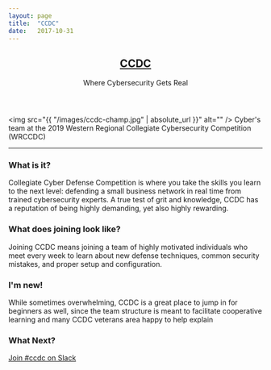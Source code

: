 ```yaml
---
layout: page
title:  "CCDC"
date:   2017-10-31
---
```

<header class="major">
  <h2><a href="#">CCDC</a></h2>
  <p>Where Cybersecurity Gets Real
  </p>
</header>

<span class="image fit"><img src="{{ "/images/ccdc-champ.jpg" | absolute_url }}" alt="" /></span>
Cyber's team at the 2019 Western Regional Collegiate Cybersecurity Competition (WRCCDC)

<hr />

### What is it?

Collegiate Cyber Defense Competition is where you take the skills you learn to the next level:
defending a small business network in real time from trained cybersecurity experts. A true test
of grit and knowledge, CCDC has a reputation of being highly demanding, yet also highly rewarding.


### What does joining look like?

Joining CCDC means joining a team of highly motivated individuals who meet every week to
learn about new defense techniques, common security mistakes, and proper setup and configuration.


### I'm new!
While sometimes overwhelming, CCDC is a great place to jump in for beginners as well, since
the team structure is meant to facilitate cooperative learning and many CCDC veterans area
happy to help explain


### What Next?
<a href="/slack" class="w3-button w3-white w3-text-black w3-padding-large w3-large w3-margin-top w3-transition-medium">
		Join #ccdc on Slack
</a>
